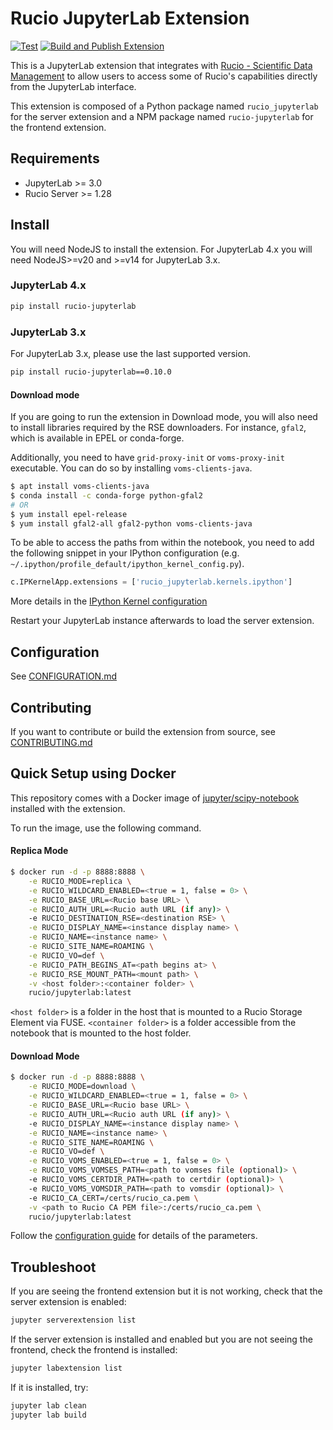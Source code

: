 # Rucio JupyterLab Extension

[![Test](https://github.com/rucio/jupyterlab-extension/actions/workflows/test.yml/badge.svg)](https://github.com/rucio/jupyterlab-extension/actions/workflows/test.yml)
[![Build and Publish Extension](https://github.com/rucio/jupyterlab-extension/actions/workflows/build-and-publish-tagged.yml/badge.svg)](https://github.com/rucio/jupyterlab-extension/actions/workflows/build-and-publish-tagged.yml)

This is a JupyterLab extension that integrates with [Rucio - Scientific Data Management](https://github.com/rucio/rucio) to allow users to access some of Rucio's capabilities directly from the JupyterLab interface.


This extension is composed of a Python package named `rucio_jupyterlab`
for the server extension and a NPM package named `rucio-jupyterlab`
for the frontend extension.


## Requirements

* JupyterLab >= 3.0
* Rucio Server >= 1.28

## Install

You will need NodeJS to install the extension. For JupyterLab 4.x you will need NodeJS>=v20 and >=v14 for JupyterLab 3.x.

### JupyterLab 4.x

```bash
pip install rucio-jupyterlab
```

### JupyterLab 3.x

For JupyterLab 3.x, please use the last supported version.

```bash
pip install rucio-jupyterlab==0.10.0
```

#### Download mode

If you are going to run the extension in Download mode, you will also need to install libraries required by the RSE downloaders. For instance, `gfal2`, which is available in EPEL or conda-forge. 

Additionally, you need to have `grid-proxy-init` or `voms-proxy-init` executable. You can do so by installing `voms-clients-java`.

```bash
$ apt install voms-clients-java
$ conda install -c conda-forge python-gfal2
# OR
$ yum install epel-release
$ yum install gfal2-all gfal2-python voms-clients-java
```

To be able to access the paths from within the notebook, you need to add the following snippet in your IPython configuration (e.g. `~/.ipython/profile_default/ipython_kernel_config.py`).

```python
c.IPKernelApp.extensions = ['rucio_jupyterlab.kernels.ipython']
```

More details in the [IPython Kernel configuration](CONFIGURATION.md#ipython-kernel)

Restart your JupyterLab instance afterwards to load the server extension.

## Configuration

See [CONFIGURATION.md](CONFIGURATION.md)

## Contributing

If you want to contribute or build the extension from source, see [CONTRIBUTING.md](CONTRIBUTING.md)

## Quick Setup using Docker

This repository comes with a Docker image of [jupyter/scipy-notebook](https://hub.docker.com/r/jupyter/scipy-notebook) installed with the extension.

To run the image, use the following command.


#### Replica Mode

```bash
$ docker run -d -p 8888:8888 \
    -e RUCIO_MODE=replica \
    -e RUCIO_WILDCARD_ENABLED=<true = 1, false = 0> \
    -e RUCIO_BASE_URL=<Rucio base URL> \
    -e RUCIO_AUTH_URL=<Rucio auth URL (if any)> \
    -e RUCIO_DESTINATION_RSE=<destination RSE> \
    -e RUCIO_DISPLAY_NAME=<instance display name> \
    -e RUCIO_NAME=<instance name> \
    -e RUCIO_SITE_NAME=ROAMING \
    -e RUCIO_VO=def \
    -e RUCIO_PATH_BEGINS_AT=<path begins at> \
    -e RUCIO_RSE_MOUNT_PATH=<mount path> \
    -v <host folder>:<container folder> \
    rucio/jupyterlab:latest
```

`<host folder>` is a folder in the host that is mounted to a Rucio Storage Element via FUSE.
`<container folder>` is a folder accessible from the notebook that is mounted to the host folder.


#### Download Mode

```bash
$ docker run -d -p 8888:8888 \
    -e RUCIO_MODE=download \
    -e RUCIO_WILDCARD_ENABLED=<true = 1, false = 0> \
    -e RUCIO_BASE_URL=<Rucio base URL> \
    -e RUCIO_AUTH_URL=<Rucio auth URL (if any)> \
    -e RUCIO_DISPLAY_NAME=<instance display name> \
    -e RUCIO_NAME=<instance name> \
    -e RUCIO_SITE_NAME=ROAMING \
    -e RUCIO_VO=def \
    -e RUCIO_VOMS_ENABLED=<true = 1, false = 0> \
    -e RUCIO_VOMS_VOMSES_PATH=<path to vomses file (optional)> \
    -e RUCIO_VOMS_CERTDIR_PATH=<path to certdir (optional)> \
    -e RUCIO_VOMS_VOMSDIR_PATH=<path to vomsdir (optional)> \
    -e RUCIO_CA_CERT=/certs/rucio_ca.pem \
    -v <path to Rucio CA PEM file>:/certs/rucio_ca.pem \
    rucio/jupyterlab:latest
```

Follow the [configuration guide](CONFIGURATION.md) for details of the parameters.


## Troubleshoot

If you are seeing the frontend extension but it is not working, check
that the server extension is enabled:

```bash
jupyter serverextension list
```

If the server extension is installed and enabled but you are not seeing
the frontend, check the frontend is installed:

```bash
jupyter labextension list
```

If it is installed, try:

```bash
jupyter lab clean
jupyter lab build
```